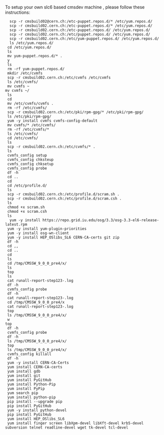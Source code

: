 To setup your own slc6 based cmsdev machine , please follow these instructions:   



      scp -r cmsbuild02@cern.ch:/etc-puppet.repos.d/* /etc/yum.repos.d/
      scp -r cmsbuild02.cern.ch:/etc-puppet.repos.d/* /etc/yum.repos.d/
      scp -r cmsbuild02.cern.ch:/etc-puppet.repos.d/ /etc/yum.repos.d/
      scp -r cmsbuild02.cern.ch:/etc/puppet.repos.d/ /etc/yum.repos.d/
      scp -r cmsbuild02.cern.ch:/etc/yum-puppet.repos.d/ /etc/yum.repos.d/
      ls /etc/yum.repos.d/
     cd /etc/yum.repos.d/
     ls
     mv yum-puppet.repos.d/* .
     y
     ls
     rm -rf yum-puppet.repos.d/
     mkdir /etc/cvmfs
     scp -r cmsbuild02.cern.ch:/etc/cvmfs /etc/cvmfs
     ls /etc/cvmfs/
     mv cvmfs ~
    mv cvmfs ~/
     ls
     cd
     mv /etc/cvmfs/cvmfs .
     rm -rf /etc/cvmfs/
     scp -r cmsbuild02.cern.ch:/etc/pki/rpm-gpg/* /etc/pki/rpm-gpg/
     ls /etc/pki/rpm-gpg/
     yum -y install cvmfs cvmfs-config-default
     mv cvmfs/* /etc/cvmfs/
     rm -rf /etc/cvmfs/*
     ls /etc/cvmfs/
     cd /etc/cvmfs/
     ls
     scp -r cmsbuild02.cern.ch:/etc/cvmfs/* .
     ls
     cvmfs_config setup
     cvmfs_config chksteup
     cvmfs_config chksetup
     cvmfs_config probe
     df -h
     cd ..
     cd
     cd /etc/profile.d/
     ls
     scp -r cmsbuild02.cern.ch:/etc/profile.d/scram.sh .
     scp -r cmsbuild02.cern.ch:/etc/profile.d/scram.csh .
     ls
     chmod +x scram.sh 
     chmod +x scram.csh 
     ls
      yum -y install https://repo.grid.iu.edu/osg/3.3/osg-3.3-el6-release-latest.rpm
     yum -y install yum-plugin-priorities
     yum -y install osg-wn-client
     yum -y install HEP_OSlibs_SL6 CERN-CA-certs git zip
     df -h
     cd ,,
     cd ..
     cd
     ls
     cd /tmp/CMSSW_9_0_0_pre4/x/
     ls
     top
     ls
     cat runall-report-step123-.log 
     df -h
     cvmfs_config probe
     df -h
     cat runall-report-step123-.log 
     cd /tmp/CMSSW_9_0_0_pre4/x
     cat runall-report-step123-.log 
     top
     ls /tmp/CMSSW_9_0_0_pre4/x/
     w
    top
     df -h
     cvmfs_config probe
     df -h
     ls /tmp/CMSSW_9_0_0_pre4/x/
     top
     ls /tmp/CMSSW_9_0_0_pre4/x/
     cvmfs_config killall
     df -h
     yum -y install CERN-CA-Certs
     yum install CERN-CA-certs
     yum install gdb
     yum install git
     yum install PyGitHub
     yum install Python-Pip
     yum install PyPip
     yum search pip
     yum install python-pip
     pip install --upgrade pip
     pip install PyGitHub
     yum -y install python-devel
     pip install PyGitHub
     yum install HEP_OSlibs_SL6
     yum install finger screen libXpm-devel libXft-devel krb5-devel subversion telnet readline-devel wget tk-devel tcl-devel
  
